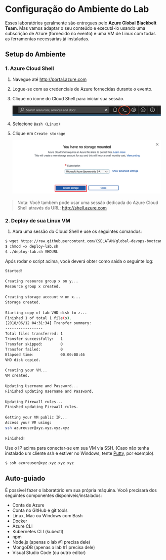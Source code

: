 # Configuração do Ambiente do Lab

Esses laboratórios geralmente são entregues pelo **Azure Global Blackbelt Team**. Mas vamos adaptar o seu conteúdo e executá-lo usando uma subscrição de Azure (fornecido no evento) e uma VM de Linux com todas as ferramentas necessárias já instaladas.

## Setup do Ambiente

### 1. Azure Cloud Shell

1. Navegue até http://portal.azure.com
2. Logue-se com as credenciais de Azure fornecidas durante o evento.
3. Clique no ícone do Cloud Shell para iniciar sua sessão.

    ![alt text](img/cloud-shell-start.png)

4. Selecione `Bash (Linux)`

5. Clique em `Create storage`

    ![alt text](img/cloud-show-directly.png)

> Nota: Você também pode usar uma sessão dedicada do Azure Cloud Shell através da URL: http://shell.azure.com 

### 2. Deploy de sua Linux VM

1. Abra uma sessão do Cloud Shell e use os seguintes comandos:

```bash
$ wget https://raw.githubusercontent.com/CSELATAM/global-devops-bootcamp/master/resources/deploy-lab.sh
$ chmod +x deploy-lab.sh
$ ./deploy-lab.sh VHDURL
```

Após rodar o script acima, você deverá obter como saída o seguinte log:

```bash
Started!

Creating resource group x on y...
Resource group x created.

Creating storage account w on x...
Storage created.

Starting copy of Lab VHD disk to z...
Finished 1 of total 1 file(s).
[2018/06/12 04:31:34] Transfer summary:
-----------------
Total files transferred: 1
Transfer successfully:   1
Transfer skipped:        0
Transfer failed:         0
Elapsed time:            00.00:08:46
VHD disk copied.

Creating your VM...
VM created.

Updating Username and Password...
Finished updating Username and Password.

Updating Firewall rules...
Finished updating Firewall rules.

Getting your VM public IP...
Access your VM using:
ssh azureuser@xyz.xyz.xyz.xyz

Finished!
```

Use o IP acima para conectar-se em sua VM via SSH. (Caso não tenha instalado um cliente ssh e estiver no Windows, tente [Putty](https://www.putty.org/), por exemplo).

```bash
$ ssh azureuser@xyz.xyz.xyz.xyz
```

## Auto-guiado

É possível fazer o laboratório em sua própria máquina. Você precisará dos seguintes componentes disponíveis/instalados:

* Conta de Azure
* Conta no GitHub e git tools
* Linux, Mac ou Windows com Bash
* Docker
* Azure CLI
* Kubernetes CLI (kubectl)
* npm
* Node.js (apenas o lab #1 precisa dele)
* MongoDB (apenas o lab #1 precisa dele)
* Visual Studio Code (ou outro editor)
